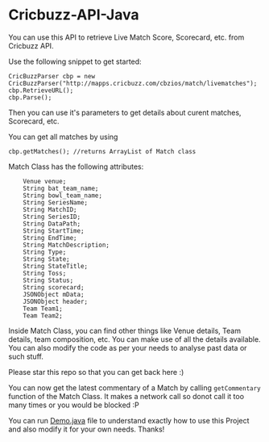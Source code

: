 # Cricbuzz-API-Java
You can use this API to retrieve Live Match Score, Scorecard, etc. from Cricbuzz API.

Use the following snippet to get started:
```
CricBuzzParser cbp = new CricBuzzParser("http://mapps.cricbuzz.com/cbzios/match/livematches");
cbp.RetrieveURL();
cbp.Parse();
```
Then you can use it's parameters to get details about curent matches, Scorecard, etc.

You can get all matches by using 
```
cbp.getMatches(); //returns ArrayList of Match class
```

Match Class has the following attributes:
```
	Venue venue;
	String bat_team_name;
	String bowl_team_name;
	String SeriesName;
	String MatchID;
	String SeriesID;
	String DataPath;
	String StartTime;
	String EndTime;
	String MatchDescription;
	String Type;
	String State;
	String StateTitle;
	String Toss;
	String Status;
	String scorecard;
	JSONObject mData;
	JSONObject header;
	Team Team1;
	Team Team2;
```

Inside Match Class, you can find other things like Venue details, Team details, team composition, etc. You can make use of all the details available. You can also modify the code as per your needs to analyse past data or such stuff.

Please star this repo so that you can get back here :)

You can now get the latest commentary of a Match by calling `getCommentary` function of the Match Class. It makes a network call so donot call it too many times or you would be blocked :P

You can run [Demo.java](https://github.com/yashrs/Cricbuzz-API-Java/blob/master/src/Demo.java) file to understand exactly how to use this Project and also modify it for your own needs. Thanks!
